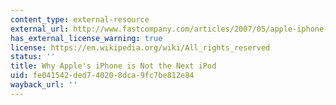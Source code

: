 ```yaml
---
content_type: external-resource
external_url: http://www.fastcompany.com/articles/2007/05/apple-iphone-not-next-ipod.html
has_external_license_warning: true
license: https://en.wikipedia.org/wiki/All_rights_reserved
status: ''
title: Why Apple's iPhone is Not the Next iPod
uid: fe041542-ded7-4020-8dca-9fc7be812e84
wayback_url: ''
---
```

